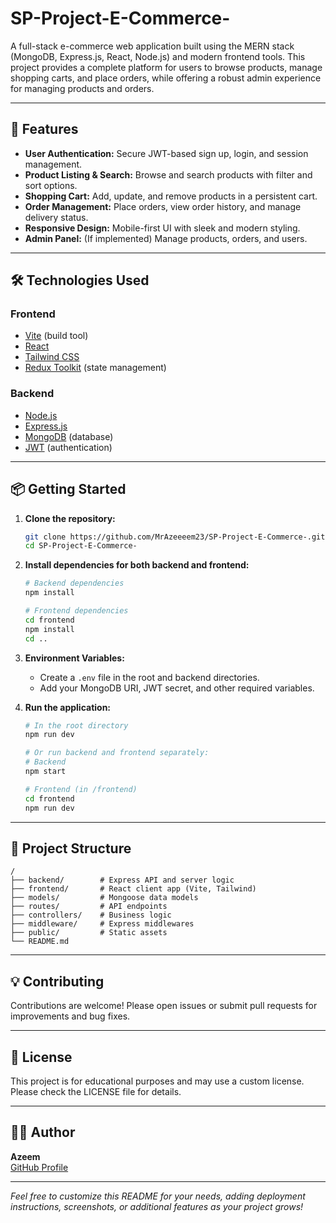 # SP-Project-E-Commerce-

A full-stack e-commerce web application built using the MERN stack (MongoDB, Express.js, React, Node.js) and modern frontend tools. This project provides a complete platform for users to browse products, manage shopping carts, and place orders, while offering a robust admin experience for managing products and orders.

---

## 🚀 Features

- **User Authentication:** Secure JWT-based sign up, login, and session management.
- **Product Listing & Search:** Browse and search products with filter and sort options.
- **Shopping Cart:** Add, update, and remove products in a persistent cart.
- **Order Management:** Place orders, view order history, and manage delivery status.
- **Responsive Design:** Mobile-first UI with sleek and modern styling.
- **Admin Panel:** (If implemented) Manage products, orders, and users.

---

## 🛠️ Technologies Used

### Frontend

- [Vite](https://vitejs.dev/) (build tool)
- [React](https://react.dev/)
- [Tailwind CSS](https://tailwindcss.com/)
- [Redux Toolkit](https://redux-toolkit.js.org/) (state management)

### Backend

- [Node.js](https://nodejs.org/)
- [Express.js](https://expressjs.com/)
- [MongoDB](https://www.mongodb.com/) (database)
- [JWT](https://jwt.io/) (authentication)

---

## 📦 Getting Started

1. **Clone the repository:**
    ```bash
    git clone https://github.com/MrAzeeeem23/SP-Project-E-Commerce-.git
    cd SP-Project-E-Commerce-
    ```

2. **Install dependencies for both backend and frontend:**
    ```bash
    # Backend dependencies
    npm install

    # Frontend dependencies
    cd frontend
    npm install
    cd ..
    ```

3. **Environment Variables:**
    - Create a `.env` file in the root and backend directories.
    - Add your MongoDB URI, JWT secret, and other required variables.

4. **Run the application:**
    ```bash
    # In the root directory
    npm run dev

    # Or run backend and frontend separately:
    # Backend
    npm start

    # Frontend (in /frontend)
    cd frontend
    npm run dev
    ```

---

## 📁 Project Structure

```
/
├── backend/        # Express API and server logic
├── frontend/       # React client app (Vite, Tailwind)
├── models/         # Mongoose data models
├── routes/         # API endpoints
├── controllers/    # Business logic
├── middleware/     # Express middlewares
├── public/         # Static assets
└── README.md
```

---

## 💡 Contributing

Contributions are welcome! Please open issues or submit pull requests for improvements and bug fixes.

---

## 📄 License

This project is for educational purposes and may use a custom license. Please check the LICENSE file for details.

---

## 🙋‍♂️ Author

**Azeem**  
[GitHub Profile](https://github.com/MrAzeeeem23)

---

*Feel free to customize this README for your needs, adding deployment instructions, screenshots, or additional features as your project grows!*
